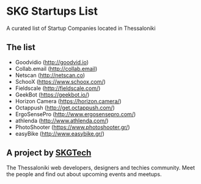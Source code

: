 # SKG Startups List
A curated list of Startup Companies located in Thessaloniki

## The list
* Goodvidio (http://goodvid.io)
* Collab.email (http://collab.email)
* Netscan (http://netscan.co)
* SchooX (https://www.schoox.com/)
* Fieldscale (http://fieldscale.com/)
* GeekBot (https://geekbot.io/)
* Horizon Camera (https://horizon.camera/)
* Octappush (http://get.octappush.com/)
* ErgoSensePro (http://www.ergosensepro.com/)
* athlenda (http://www.athlenda.com/)
* PhotoShooter (https://www.photoshooter.gr/)
* easyBike (http://www.easybike.gr/)

## A project by [SKGTech](http://skgtech.io)
The Thessaloniki web developers, designers and techies community. Meet the people and find out about upcoming events and meetups.

